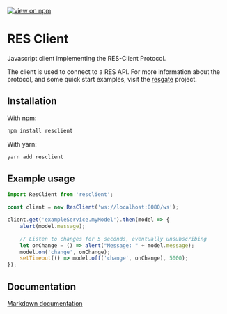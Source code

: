 [![view on npm](http://img.shields.io/npm/v/resclient.svg)](https://www.npmjs.org/package/resclient)

# RES Client
Javascript client implementing the RES-Client Protocol.

The client is used to connect to a RES API. For more information about the protocol, and some quick start examples, visit the [resgate](https://github.com/jirenius/resgate) project.

## Installation

With npm:
```sh
npm install resclient
```

With yarn:
```sh
yarn add resclient
```

## Example usage

```javascript
import ResClient from 'resclient';

const client = new ResClient('ws://localhost:8080/ws');

client.get('exampleService.myModel').then(model => {
	alert(model.message);

	// Listen to changes for 5 seconds, eventually unsubscribing
	let onChange = () => alert("Message: " + model.message);
	model.on('change', onChange);
	setTimeout(() => model.off('change', onChange), 5000);
});
```

## Documentation

[Markdown documentation](https://github.com/jirenius/resclient/blob/master/docs/docs.md)